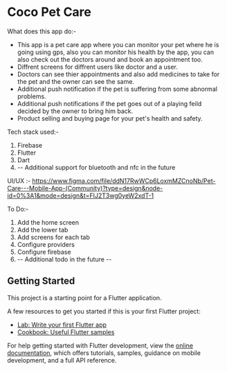 # Coco Pet Care

What does this app do:- 

- This app is a pet care app where you can monitor your pet where he is going using gps, also you can monitor his health by the app, you can also check out the doctors around and book an appointment too.
- Diffrent screens for diffrent users like doctor and a user.
- Doctors can see thier appointments and also add medicines to take for the pet and the owner can see the same.
- Additional push notification if the pet is suffering from some abnormal problems.
- Additional push notifications if the pet goes out of a playing feild decided by the owner to bring him back.
- Product selling and buying page for your pet's health and safety.


Tech stack used:-  
  1. Firebase
  2. Flutter
  3. Dart
  4. -- Additional support for bluetooth and nfc in the future

UI/UX :- https://www.figma.com/file/ddN17RwWCp6LoxmMZCnoNb/Pet-Care---Mobile-App-(Community)?type=design&node-id=0%3A1&mode=design&t=FIJ2T3wg0yeW2xdT-1

To Do:-
  1. Add the home screen
  2. Add the lower tab
  3. Add screens for each tab
  4. Configure providers
  5. Configure firebase
  6. -- Additional todo in the future --

## Getting Started

This project is a starting point for a Flutter application.

A few resources to get you started if this is your first Flutter project:

- [Lab: Write your first Flutter app](https://docs.flutter.dev/get-started/codelab)
- [Cookbook: Useful Flutter samples](https://docs.flutter.dev/cookbook)

For help getting started with Flutter development, view the
[online documentation](https://docs.flutter.dev/), which offers tutorials,
samples, guidance on mobile development, and a full API reference.
